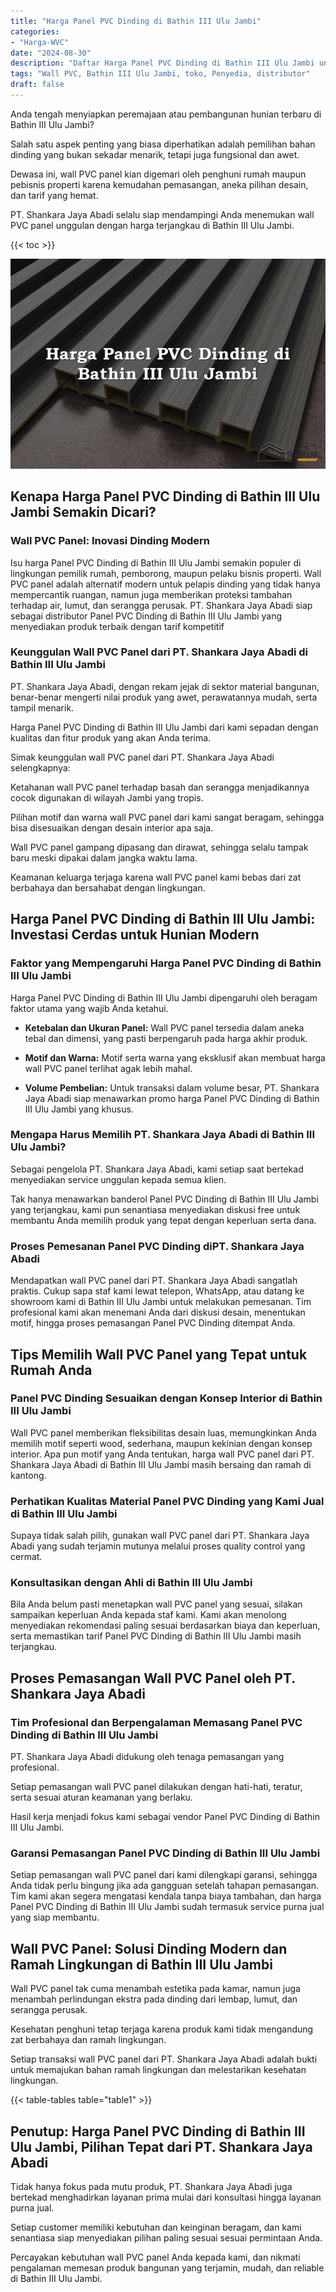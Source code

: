 ```yaml
---
title: "Harga Panel PVC Dinding di Bathin III Ulu Jambi"
categories: 
- "Harga-WVC"
date: "2024-08-30"
description: "Daftar Harga Panel PVC Dinding di Bathin III Ulu Jambi untuk hunian, kantor, dan gerai. Produk terbaik, variasi motif, variasi warna elegan, dengan layanan instalasi ditangani oleh tenaga ahli profesional dan kepastian resmi!|Layanan distribusi Panel PVC Dinding di Bathin III Ulu Jambi untuk keperluan hunian, perkantoran, atau gerai, dengan material terbaik dan pemasangan oleh tenaga ahli berpengalaman serta garansi resmi.|Pilihan Panel PVC Dinding di Bathin III Ulu Jambi yang terbukti untuk hunian, perkantoran, dan ritel, dengan produk berkualitas dan instalasi dikerjakan oleh tim berpengalaman serta kepastian resmi.|Penyediaan Panel PVC Dinding di Bathin III Ulu Jambi untuk hunian, office, dan toko, dengan panel berkualitas dan pemasangan ditangani oleh tim profesional, disertai dengan kepastian resmi.}"
tags: "Wall PVC, Bathin III Ulu Jambi, toko, Penyedia, distributor"
draft: false
---
```


Anda tengah menyiapkan peremajaan atau pembangunan hunian terbaru di Bathin III Ulu Jambi?

Salah satu aspek penting yang biasa diperhatikan adalah pemilihan bahan dinding yang bukan sekadar menarik, tetapi juga fungsional dan awet.

Dewasa ini, wall PVC panel kian digemari oleh penghuni rumah maupun pebisnis properti karena kemudahan pemasangan, aneka pilihan desain, dan tarif yang hemat.

PT. Shankara Jaya Abadi selalu siap mendampingi Anda menemukan wall PVC panel unggulan dengan harga terjangkau di Bathin III Ulu Jambi.

{{< toc >}}

![Harga Panel PVC Dinding di Bathin III Ulu Jambi](/images/Harga-WVC/Harga-Panel-PVC-Dinding-di-Bathin-III-Ulu-Jambi.png)


## Kenapa Harga Panel PVC Dinding di Bathin III Ulu Jambi Semakin Dicari?

### Wall PVC Panel: Inovasi Dinding Modern

Isu harga Panel PVC Dinding di Bathin III Ulu Jambi semakin populer di lingkungan pemilik rumah, pemborong, maupun pelaku bisnis properti. Wall PVC panel adalah alternatif modern untuk pelapis dinding yang tidak hanya mempercantik ruangan, namun juga memberikan proteksi tambahan terhadap air, lumut, dan serangga perusak. PT. Shankara Jaya Abadi siap sebagai distributor Panel PVC Dinding di Bathin III Ulu Jambi yang menyediakan produk terbaik dengan tarif kompetitif

### Keunggulan Wall PVC Panel dari PT. Shankara Jaya Abadi di Bathin III Ulu Jambi

PT. Shankara Jaya Abadi, dengan rekam jejak di sektor material bangunan, benar-benar mengerti nilai produk yang awet, perawatannya mudah, serta tampil menarik.

Harga Panel PVC Dinding di Bathin III Ulu Jambi dari kami sepadan dengan kualitas dan fitur produk yang akan Anda terima.

Simak keunggulan wall PVC panel dari PT. Shankara Jaya Abadi selengkapnya:

Ketahanan wall PVC panel terhadap basah dan serangga menjadikannya cocok digunakan di wilayah Jambi yang tropis.

Pilihan motif dan warna wall PVC panel dari kami sangat beragam, sehingga bisa disesuaikan dengan desain interior apa saja.

Wall PVC panel gampang dipasang dan dirawat, sehingga selalu tampak baru meski dipakai dalam jangka waktu lama.

Keamanan keluarga terjaga karena wall PVC panel kami bebas dari zat berbahaya dan bersahabat dengan lingkungan.

## Harga Panel PVC Dinding di Bathin III Ulu Jambi: Investasi Cerdas untuk Hunian Modern

### Faktor yang Mempengaruhi Harga Panel PVC Dinding di Bathin III Ulu Jambi

Harga Panel PVC Dinding di Bathin III Ulu Jambi dipengaruhi oleh beragam faktor utama yang wajib Anda ketahui.

- **Ketebalan dan Ukuran Panel:** Wall PVC panel tersedia dalam aneka tebal dan dimensi, yang pasti berpengaruh pada harga akhir produk.

- **Motif dan Warna:** Motif serta warna yang eksklusif akan membuat harga wall PVC panel terlihat agak lebih mahal.

- **Volume Pembelian:** Untuk transaksi dalam volume besar, PT. Shankara Jaya Abadi siap menawarkan promo harga Panel PVC Dinding di Bathin III Ulu Jambi yang khusus.

### Mengapa Harus Memilih PT. Shankara Jaya Abadi di Bathin III Ulu Jambi?

Sebagai pengelola PT. Shankara Jaya Abadi, kami setiap saat bertekad menyediakan service unggulan kepada semua klien.

Tak hanya menawarkan banderol Panel PVC Dinding di Bathin III Ulu Jambi yang terjangkau, kami pun senantiasa menyediakan diskusi free untuk membantu Anda memilih produk yang tepat dengan keperluan serta dana.

### Proses Pemesanan Panel PVC Dinding diPT. Shankara Jaya Abadi

Mendapatkan wall PVC panel dari PT. Shankara Jaya Abadi sangatlah praktis. Cukup sapa staf kami lewat telepon, WhatsApp, atau datang ke showroom kami di Bathin III Ulu Jambi untuk melakukan pemesanan. Tim profesional kami akan menemani Anda dari diskusi desain, menentukan motif, hingga proses pemasangan Panel PVC Dinding ditempat Anda.

## Tips Memilih Wall PVC Panel yang Tepat untuk Rumah Anda

### Panel PVC Dinding Sesuaikan dengan Konsep Interior di Bathin III Ulu Jambi

Wall PVC panel memberikan fleksibilitas desain luas, memungkinkan Anda memilih motif seperti wood, sederhana, maupun kekinian dengan konsep interior. Apa pun motif yang Anda tentukan, harga wall PVC panel dari PT. Shankara Jaya Abadi di Bathin III Ulu Jambi masih bersaing dan ramah di kantong.

### Perhatikan Kualitas Material Panel PVC Dinding yang Kami Jual di Bathin III Ulu Jambi

Supaya tidak salah pilih, gunakan wall PVC panel dari PT. Shankara Jaya Abadi yang sudah terjamin mutunya melalui proses quality control yang cermat.

### Konsultasikan dengan Ahli di Bathin III Ulu Jambi

Bila Anda belum pasti menetapkan wall PVC panel yang sesuai, silakan sampaikan keperluan Anda kepada staf kami. Kami akan menolong menyediakan rekomendasi paling sesuai berdasarkan biaya dan keperluan, serta memastikan tarif Panel PVC Dinding di Bathin III Ulu Jambi masih terjangkau.

## Proses Pemasangan Wall PVC Panel oleh PT. Shankara Jaya Abadi

### Tim Profesional dan Berpengalaman Memasang Panel PVC Dinding di Bathin III Ulu Jambi

PT. Shankara Jaya Abadi didukung oleh tenaga pemasangan yang profesional.

Setiap pemasangan wall PVC panel dilakukan dengan hati-hati, teratur, serta sesuai aturan keamanan yang berlaku.

Hasil kerja menjadi fokus kami sebagai vendor Panel PVC Dinding di Bathin III Ulu Jambi.

### Garansi Pemasangan Panel PVC Dinding di Bathin III Ulu Jambi

Setiap pemasangan wall PVC panel dari kami dilengkapi garansi, sehingga Anda tidak perlu bingung jika ada gangguan setelah tahapan pemasangan. Tim kami akan segera mengatasi kendala tanpa biaya tambahan, dan harga Panel PVC Dinding di Bathin III Ulu Jambi sudah termasuk service purna jual yang siap membantu.

## Wall PVC Panel: Solusi Dinding Modern dan Ramah Lingkungan di Bathin III Ulu Jambi

Wall PVC panel tak cuma menambah estetika pada kamar, namun juga menambah perlindungan ekstra pada dinding dari lembap, lumut, dan serangga perusak.

Kesehatan penghuni tetap terjaga karena produk kami tidak mengandung zat berbahaya dan ramah lingkungan.

Setiap transaksi wall PVC panel dari PT. Shankara Jaya Abadi adalah bukti untuk memajukan bahan ramah lingkungan dan melestarikan kesehatan lingkungan.

{{< table-tables table="table1" >}}

## Penutup: Harga Panel PVC Dinding di Bathin III Ulu Jambi, Pilihan Tepat dari PT. Shankara Jaya Abadi

Tidak hanya fokus pada mutu produk, PT. Shankara Jaya Abadi juga bertekad menghadirkan layanan prima mulai dari konsultasi hingga layanan purna jual.

Setiap customer memiliki kebutuhan dan keinginan beragam, dan kami senantiasa siap menyediakan pilihan paling sesuai sesuai permintaan Anda.

Percayakan kebutuhan wall PVC panel Anda kepada kami, dan nikmati pengalaman memesan produk bangunan yang terjamin, mudah, dan reliable di Bathin III Ulu Jambi.
